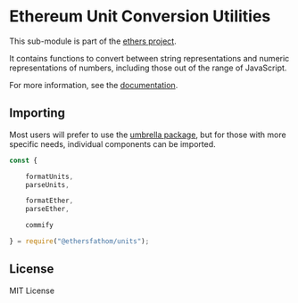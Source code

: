 Ethereum Unit Conversion Utilities
==================================

This sub-module is part of the [ethers project](https://github.com/Into-the-Fathom/ethers.js).

It contains functions to convert between string representations and numeric
representations of numbers, including those out of the range of JavaScript.

For more information, see the [documentation](https://docs.ethers.io/v5/api/utils/display-logic/).


Importing
---------

Most users will prefer to use the [umbrella package](https://www.npmjs.com/package/ethersfathom),
but for those with more specific needs, individual components can be imported.

```javascript
const {

    formatUnits,
    parseUnits,

    formatEther,
    parseEther,

    commify

} = require("@ethersfathom/units");
```


License
-------

MIT License
